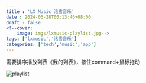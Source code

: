 ```yaml
---
title : 'LX Music 洛雪音乐'
date : 2024-06-28T00:13:46+08:00
draft : false
<!--cover: 
    image: imgs/lxmusic-playlist.jpg-->
tags: ['lxmusic','洛雪音乐']
categories: ['tech','music','app']
---
```

<!--学习注释从这里开始-->
需要排序播放列表《我的列表》，按住command+鼠标拖动

![playlist](/imgs/lxmusic-playlist.jpg)